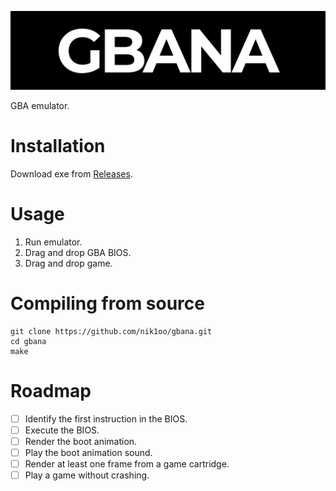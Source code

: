 ![gbana](img/title.png)

GBA emulator.

# Installation

Download exe from [Releases](https://github.com/nik1oo/gbana/releases/latest).

# Usage

1. Run emulator.
2. Drag and drop GBA BIOS.
3. Drag and drop game.

# Compiling from source

```
git clone https://github.com/nik1oo/gbana.git
cd gbana
make
```

# Roadmap

- [ ] Identify the first instruction in the BIOS.
- [ ] Execute the BIOS.
- [ ] Render the boot animation.
- [ ] Play the boot animation sound.
- [ ] Render at least one frame from a game cartridge.
- [ ] Play a game without crashing.